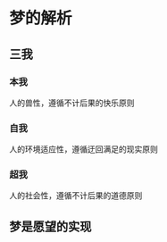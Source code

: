 # 梦的解析

## 三我

### 本我
人的兽性，遵循不计后果的快乐原则

### 自我
人的环境适应性，遵循迂回满足的现实原则

### 超我
人的社会性，遵循不计后果的道德原则

## 梦是愿望的实现

